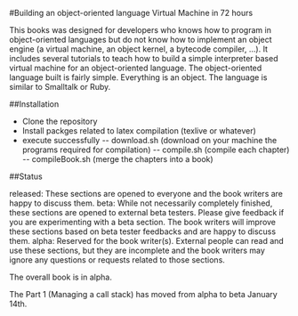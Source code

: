 #Building an object-oriented language Virtual Machine in 72 hours

This books was designed for developers who knows how to program in object-oriented languages but do not know how to implement an object engine (a virtual machine, an object kernel, a bytecode compiler, ...). It includes several tutorials to teach how to build a simple interpreter based virtual machine for an object-oriented language. The object-oriented language built is fairly simple. Everything is an object. The language is similar to Smalltalk or Ruby.

##Installation

- Clone the repository
- Install packges related to latex compilation  (texlive or whatever)
- execute successfully 
-- download.sh (download on your machine the programs required for compilation)
-- compile.sh (compile each chapter)
-- compileBook.sh (merge the chapters into a book)

##Status

released: These sections are opened to everyone and the book writers are happy to discuss them.
beta: While not necessarily completely finished, these sections are opened to external beta testers. Please give feedback if you are experimenting with a beta section. The book writers will improve these sections based on beta tester feedbacks and are happy to discuss them.
alpha: Reserved for the book writer(s). External people can read and use these sections, but they are incomplete and the book writers may ignore any questions or requests related to those sections.

The overall book is in alpha.

The Part 1 (Managing a call stack) has moved from alpha to beta January 14th. 